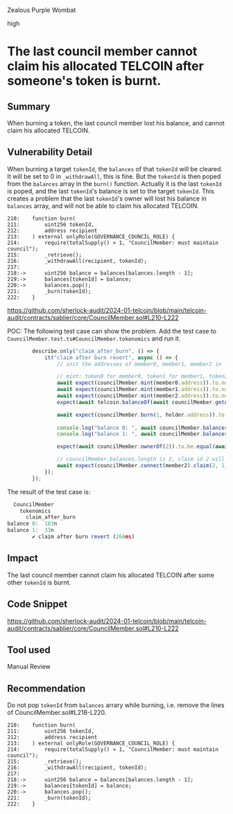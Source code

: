 Zealous Purple Wombat

high

# The last council member cannot claim his allocated TELCOIN after someone's token is burnt.

## Summary
When burning a token, the last council member lost his balance, and cannot claim his allocated TELCOIN.

## Vulnerability Detail
When burning a target `tokenId`, the `balances` of that `tokenId` will be cleared. It will be set to 0 in `_withdrawAll`, this is fine. But the `tokenId` is then poped from the `balances` array in the `burn()` function. Actually it is the last `tokenId` is poped, and the last `tokenId`'s balance is set to the target `tokenId`.  This creates a problem that the last `tokenId`'s owner will lost his balance in `balances` array, and will not be able to claim his allocated TELCOIN.
```solidity
210:    function burn(
211:        uint256 tokenId,
212:        address recipient
213:    ) external onlyRole(GOVERNANCE_COUNCIL_ROLE) {
214:        require(totalSupply() > 1, "CouncilMember: must maintain council");
215:        _retrieve();
216:        _withdrawAll(recipient, tokenId);
217:
218:->      uint256 balance = balances[balances.length - 1];
219:->      balances[tokenId] = balance;
220:->      balances.pop();
221:        _burn(tokenId);
222:    }
```
https://github.com/sherlock-audit/2024-01-telcoin/blob/main/telcoin-audit/contracts/sablier/core/CouncilMember.sol#L210-L222

POC: The following test case can show the problem. Add the test case to `CouncilMember.test.ts#CouncilMember.tokenomics` and run it.
```typescript
        describe.only("claim_after_burn", () => {
            it("claim after burn revert", async () => {
                // init the addresses of member0, member1, member2 in `beforeEach`

                // mint: token0 for member0, token1 for member1, token2 for member2
                await expect(councilMember.mint(member0.address)).to.not.reverted;
                await expect(councilMember.mint(member1.address)).to.not.reverted;
                await expect(councilMember.mint(member2.address)).to.not.reverted;
                expect(await telcoin.balanceOf(await councilMember.getAddress())).to.equal(200);

                await expect(councilMember.burn(1, holder.address)).to.not.reverted;
                
                console.log("balance 0: ", await councilMember.balances(0));
                console.log("balance 1: ", await councilMember.balances(1));

                expect(await councilMember.ownerOf(2)).to.be.equal(await member2.address);

                // councilMember.balances.length is 2, claim id 2 will be reverted as out-of-bounds
                await expect(councilMember.connect(member2).claim(2, 1)).to.be.reverted;
            });
        });
```
The result of the test case is:
```typescript
  CouncilMember
    tokenomics
      claim_after_burn
balance 0:  183n
balance 1:  33n
        ✔ claim after burn revert (266ms)
```

## Impact
The last council member cannot claim his allocated TELCOIN after some other `tokenId` is burnt.

## Code Snippet
https://github.com/sherlock-audit/2024-01-telcoin/blob/main/telcoin-audit/contracts/sablier/core/CouncilMember.sol#L210-L222


## Tool used

Manual Review

## Recommendation
Do not pop `tokenId` from `balances` arrary while burning, i.e. remove the lines of CouncilMember.sol#L218-L220.
```solidity
210:    function burn(
211:        uint256 tokenId,
212:        address recipient
213:    ) external onlyRole(GOVERNANCE_COUNCIL_ROLE) {
214:        require(totalSupply() > 1, "CouncilMember: must maintain council");
215:        _retrieve();
216:        _withdrawAll(recipient, tokenId);
217:
218:->      uint256 balance = balances[balances.length - 1];
219:->      balances[tokenId] = balance;
220:->      balances.pop();
221:        _burn(tokenId);
222:    }
```